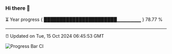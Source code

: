 ### Hi there 👋

⏳ Year progress { ███████████████████████▁▁▁▁▁▁▁ } 78.77 %

---

⏰ Updated on Tue, 15 Oct 2024 06:45:53 GMT

![Progress Bar CI](https://github.com/IshwaranRudhara/GIT-ACTION/workflows/Progress%20Bar%20CI/badge.svg)
